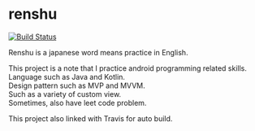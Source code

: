 # renshu

[![Build Status](https://travis-ci.org/ixtliTakeru/renshu.svg?branch=master)](https://travis-ci.org/ixtliTakeru/renshu)

Renshu is a japanese word means practice in English.

This project is a note that I practice android programming related skills.   
Language such as Java and Kotlin.   
Design pattern such as MVP and MVVM.    
Such as a variety of custom view.   
Sometimes, also have leet code problem.   

This project also linked with Travis for auto build.
